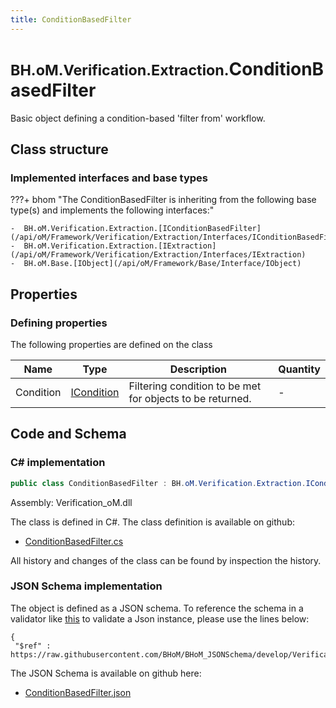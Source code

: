 ```yaml
---
title: ConditionBasedFilter
---
```


# <small>BH.oM.Verification.Extraction.</small>**ConditionBasedFilter**

Basic object defining a condition-based 'filter from' workflow.

## Class structure

### Implemented interfaces and base types

???+ bhom "The ConditionBasedFilter is inheriting from the following base type(s) and implements the following interfaces:"

    -  BH.oM.Verification.Extraction.[IConditionBasedFilter](/api/oM/Framework/Verification/Extraction/Interfaces/IConditionBasedFilter)
    -  BH.oM.Verification.Extraction.[IExtraction](/api/oM/Framework/Verification/Extraction/Interfaces/IExtraction)
    -  BH.oM.Base.[IObject](/api/oM/Framework/Base/Interface/IObject)


## Properties



### Defining properties

The following properties are defined on the class

| Name             | Type             | Description      | Quantity         |
|------------------|------------------|------------------|------------------|
| Condition | [ICondition](/api/oM/Framework/Verification/Conditions/Interfaces/ICondition) | Filtering condition to be met for objects to be returned. | - |


## Code and Schema

### C# implementation

``` C# title="C#"
public class ConditionBasedFilter : BH.oM.Verification.Extraction.IConditionBasedFilter, BH.oM.Verification.Extraction.IExtraction, BH.oM.Base.IObject
```

Assembly: Verification_oM.dll

The class is defined in C#. The class definition is available on github:

- [ConditionBasedFilter.cs](https://github.com/BHoM/BHoM/blob/develop/Verification_oM/Extraction\ConditionBasedFilter.cs)

All history and changes of the class can be found by inspection the history.
### JSON Schema implementation

The object is defined as a JSON schema. To reference the schema in a validator like [this](https://www.jsonschemavalidator.net/) to validate a Json instance, please use the lines below:

``` { .json .copy .select } title="JSON Schema"
{
 "$ref" : https://raw.githubusercontent.com/BHoM/BHoM_JSONSchema/develop/Verification_oM/Extraction/ConditionBasedFilter.json}
```

The JSON Schema is available on github here:

- [ConditionBasedFilter.json](https://github.com/BHoM/BHoM_JSONSchema/blob/develop/Verification_oM/Extraction/ConditionBasedFilter.json)
